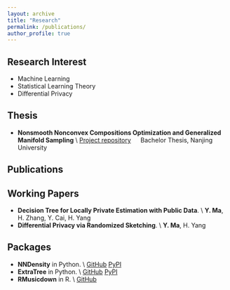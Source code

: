 ```yaml
---
layout: archive
title: "Research"
permalink: /publications/
author_profile: true
---
```



Research Interest
---

- Machine Learning 
- Statistical Learning Theory
- Differential Privacy


Thesis
---

- **Nonsmooth Nonconvex Compositions Optimization and Generalized Manifold Sampling** \\
[Project repository](https://github.com/Karlmyh/ManifoldSampling) &emsp;  Bachelor Thesis, Nanjing University


Publications
---


Working Papers
---

- **Decision Tree for Locally Private Estimation with Public Data**. \\ **Y. Ma**, H. Zhang, Y. Cai, H. Yang 
- **Differential Privacy via Randomized Sketching**. \\ **Y. Ma**, H. Yang 

Packages
---

- **NNDensity** in Python. \\ [GitHub](https://github.com/Karlmyh/NNDensity)  [PyPI](https://pypi.org/project/NNDensity/)
- **ExtraTree** in Python. \\ [GitHub](https://github.com/Karlmyh/ExtraTree)  [PyPI](https://pypi.org/project/ExtraTree/)
- **RMusicdown** in R. \\ [GitHub](https://github.com/Karlmyh/RMusicDown) 





<!-- {% if author.googlescholar %}
  You can also find my articles on <u><a href="{{author.googlescholar}}">my Google Scholar profile</a>.</u>
{% endif %}

{% include base_path %}

{% for post in site.publications reversed %}
  {% include archive-single.html %}
{% endfor %} -->
